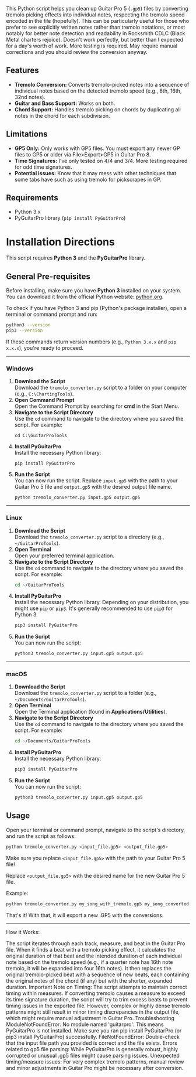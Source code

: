 This Python script helps you clean up Guitar Pro 5 (`.gp5`) files by converting tremolo picking effects into individual notes, respecting the tremolo speed encoded in the file (hopefully). This can be particularly useful for those who prefer to see explicitly written notes rather than tremolo notations, or most notably for better note detection and readability in Rocksmith CDLC (Black Metal charters rejoice). Doesn't work perfectly, but better than I expected for a day's worth of work. More testing is required. May require manual corrections and you should review the conversion anyway.

## Features

* **Tremolo Conversion:** Converts tremolo-picked notes into a sequence of individual notes based on the detected tremolo speed (e.g., 8th, 16th, 32nd notes).
* **Guitar and Bass Support:** Works on both.
* **Chord Support:** Handles tremolo picking on chords by duplicating all notes in the chord for each subdivision.

## Limitations

* **GP5 Only:** Only works with GP5 files. You must export any newer GP files to GP5 or older via File>Export>GP5 in Guitar Pro 8.
* **Time Signatures:** I've only tested on 4/4 and 3/4. More testing required for odd time signatures.
* **Potential issues:** Know that it may mess with other techniques that some tabs have such as using tremolo for pickscrapes in GP.

## Requirements

* Python 3.x
* PyGuitarPro library (`pip install PyGuitarPro`)

# Installation Directions

This script requires **Python 3** and the **PyGuitarPro** library.

## General Pre-requisites

Before installing, make sure you have **Python 3** installed on your system. You can download it from the official Python website: [python.org](https://www.python.org/).

To check if you have Python 3 and pip (Python's package installer), open a terminal or command prompt and run:

```bash
python3 --version
pip3 --version
```

If these commands return version numbers (e.g., `Python 3.x.x` and `pip x.x.x`), you're ready to proceed.

---

### Windows

1. **Download the Script**  
   Download the `tremolo_converter.py` script to a folder on your computer (e.g., `C:\ChartingTools`).
2. **Open Command Prompt**  
   Open the Command Prompt by searching for **cmd** in the Start Menu.
3. **Navigate to the Script Directory**  
   Use the `cd` command to navigate to the directory where you saved the script. For example:
   ```dos
   cd C:\GuitarProTools
   ```
4. **Install PyGuitarPro**  
   Install the necessary Python library:
   ```dos
   pip install PyGuitarPro
   ```
5. **Run the Script**  
   You can now run the script. Replace `input.gp5` with the path to your Guitar Pro 5 file and `output.gp5` with the desired output file name.
   ```dos
   python tremolo_converter.py input.gp5 output.gp5
   ```

---

### Linux

1. **Download the Script**  
   Download the `tremolo_converter.py` script to a directory (e.g., `~/GuitarProTools`).
2. **Open Terminal**  
   Open your preferred terminal application.
3. **Navigate to the Script Directory**  
   Use the `cd` command to navigate to the directory where you saved the script. For example:
   ```bash
   cd ~/GuitarProTools
   ```
4. **Install PyGuitarPro**  
   Install the necessary Python library. Depending on your distribution, you might use `pip` or `pip3`. It's generally recommended to use `pip3` for Python 3.
   ```bash
   pip3 install PyGuitarPro
   ```
5. **Run the Script**  
   You can now run the script:
   ```bash
   python3 tremolo_converter.py input.gp5 output.gp5
   ```

---

### macOS

1. **Download the Script**  
   Download the `tremolo_converter.py` script to a folder (e.g., `~/Documents/GuitarProTools`).
2. **Open Terminal**  
   Open the Terminal application (found in **Applications/Utilities**).
3. **Navigate to the Script Directory**  
   Use the `cd` command to navigate to the directory where you saved the script. For example:
   ```bash
   cd ~/Documents/GuitarProTools
   ```
4. **Install PyGuitarPro**  
   Install the necessary Python library:
   ```bash
   pip3 install PyGuitarPro
   ```
5. **Run the Script**  
   You can now run the script:
   ```bash
   python3 tremolo_converter.py input.gp5 output.gp5
   ```
## Usage

Open your terminal or command prompt, navigate to the script's directory, and run the script as follows:

```bash
python tremolo_converter.py <input_file.gp5> <output_file.gp5>
```
Make sure you replace `<input_file.gp5>` with the path to your Guitar Pro 5 file!

Replace `<output_file.gp5>` with the desired name for the new Guitar Pro 5 file. 

Example:
```bash
python tremolo_converter.py my_song_with_tremolo.gp5 my_song_converted.gp5
```
That's it! With that, it will export a new .GP5 with the conversions.


---


How it Works:

The script iterates through each track, measure, and beat in the Guitar Pro file. When it finds a beat with a tremolo picking effect, it calculates the original duration of that beat and the intended duration of each individual note based on the tremolo speed (e.g., if a quarter note has 16th note tremolo, it will be expanded into four 16th notes). It then replaces the original tremolo-picked beat with a sequence of new beats, each containing the original notes of the chord (if any) but with the shorter, expanded duration.
Important Note on Timing: The script attempts to maintain correct timing within measures. If converting tremolo causes a measure to exceed its time signature duration, the script will try to trim excess beats to prevent timing issues in the exported file. However, complex or highly dense tremolo patterns might still result in minor timing discrepancies in the output file, which might require manual adjustment in Guitar Pro.
Troubleshooting
ModuleNotFoundError: No module named 'guitarpro': This means PyGuitarPro is not installed. Make sure you ran pip install PyGuitarPro (or pip3 install PyGuitarPro) successfully. 
FileNotFoundError: Double-check that the input file path you provided is correct and the file exists. 
Errors related to gp5 file parsing: While PyGuitarPro is generally robust, highly corrupted or unusual .gp5 files might cause parsing issues. 
Unexpected timing/measure issues: For very complex tremolo patterns, manual review and minor adjustments in Guitar Pro might be necessary after conversion. 


